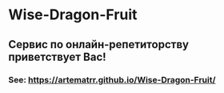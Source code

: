 # Wise-Dragon-Fruit
## Сервис по онлайн-репетиторству приветствует Вас!

### See: https://artematrr.github.io/Wise-Dragon-Fruit/

